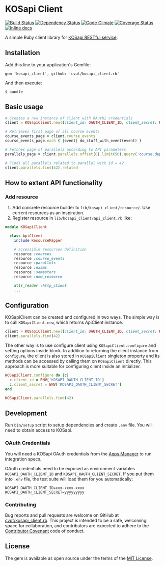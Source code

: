 # KOSapi Client

[![Build Status](http://img.shields.io/travis/cvut/kosapi_client.rb.svg)][travis]
[![Dependency Status](http://img.shields.io/gemnasium/cvut/kosapi_client.rb.svg)][gemnasium]
[![Code Climate](http://img.shields.io/codeclimate/github/cvut/kosapi_client.rb.svg)][codeclimate]
[![Coverage Status](https://img.shields.io/coveralls/cvut/kosapi_client.rb.svg)][coveralls]
[![Inline docs](http://inch-ci.org/github/cvut/kosapi_client.rb.svg)](http://inch-ci.org/github/cvut/kosapi_client.rb)

[travis]: http://travis-ci.org/cvut/kosapi_client.rb
[gemnasium]: https://gemnasium.com/cvut/kosapi_client.rb
[codeclimate]: https://codeclimate.com/github/cvut/kosapi_client.rb
[coveralls]: https://coveralls.io/r/cvut/kosapi_client.rb

A simple Ruby client library for [KOSapi RESTful service](https://kosapi.fit.cvut.cz).

## Installation

Add this line to your application's Gemfile:

    gem 'kosapi_client', github: 'cvut/kosapi_client.rb'

And then execute:

    $ bundle

## Basic usage

```ruby
# Creates a new instance of client with OAuth2 credentials
client = KOSapiClient.new({client_id: OAUTH_CLIENT_ID, client_secret: OAUTH_SECRET})

# Retrieves first page of all course events
course_events_page = client.course_events
course_events_page.each { |event| do_stuff_with_event(event) }

# Fetches page of parallels according to API parameters
parallels_page = client.parallels.offset(0).limit(50).query('course.department' => '18*')

# Finds all parallels related to parallel with id = 42
client.parallels.find(42).related
```

## How to extent API functionality

### Add resource

1. Add concrete resource builder to `lib/kosapi_client/resource/`. Use current resources as an inspiration.
2. Register resource in `lib/kosapi_client/api_client.rb` like:

```ruby
module KOSapiClient

  class ApiClient
    include ResourceMapper

    # accessible resources definition
    resource :courses
    resource :course_events
    resource :parallels
    resource :exams
    resource :semesters
    resource :new_resource

    attr_reader :http_client
	...
```

## Configuration

KOSapiClient can be created and configured in two ways.
The simple way is to call `KOSapiClient.new`, which returns ApiClient instance.

```ruby
client = KOSapiClient.new({client_id: OAUTH_CLIENT_ID, client_secret: OAUTH_SECRET})
client.parallels.find(42)
```

The other way is to use configure client using `KOSapiClient.configure` and setting options inside block.
In addition to returning the client instance from `configure`, the client is also stored in `KOSapiClient` singleton property and its methods can be accessed by calling them on `KOSapiClient` directly.
This approach is more suitable for configuring client inside an initializer.

```ruby
KOSapiClient.configure do |c|
  c.client_id = ENV['KOSAPI_OAUTH_CLIENT_ID']
  c.client_secret = ENV['KOSAPI_OAUTH_CLIENT_SECRET']
end

KOSapiClient.parallels.find(42)
```

## Development

Run `bin/setup` script to setup dependencies and create `.env` file. You will need to obtain access to KOSapi.

### OAuth Credentials

You will need a KOSapi OAuth credentials from the [Apps Manager](https://auth.fit.cvut.cz/manager/) to run integration specs.

OAuth credentials need to be exposed as environment variables `KOSAPI_OAUTH_CLIENT_ID` and `KOSAPI_OAUTH_CLIENT_SECRET`. If you put them into `.env` file, the test suite will load them for you automatically:

```
KOSAPI_OAUTH_CLIENT_ID=xxx-xxxx-xxxx
KOSAPI_OAUTH_CLIENT_SECRET=yyyyyyyyy
```

### Contributing

Bug reports and pull requests are welcome on GitHub at [cvut/kosapi_client.rb](https://github.com/cvut/kosapi_client.rb). This project is intended to be a safe, welcoming space for collaboration, and contributors are expected to adhere to the [Contributor Covenant](http://contributor-covenant.org) code of conduct.

## License

The gem is available as open source under the terms of the [MIT License](http://opensource.org/licenses/MIT).
